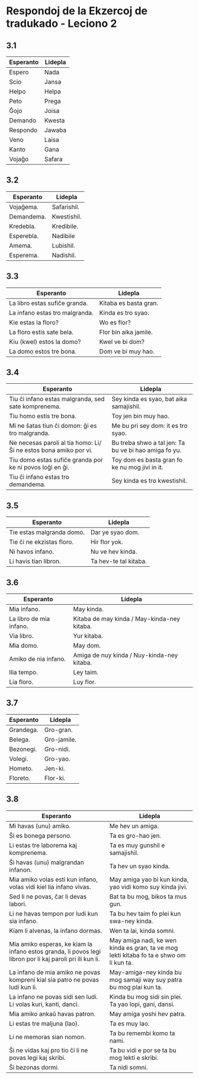# Respondoj de la Ekzercoj de tradukado - Leciono 2

## 3.1

| Esperanto | Lidepla |
| --------- | ------- |
| Espero    | Nada    |
| Scio      | Jansa   |
| Helpo     | Helpa   |
| Peto      | Prega   |
| Ĝojo      | Joisa   |
| Demando   | Kwesta  |
| Respondo  | Jawaba  |
| Veno      | Laisa   |
| Kanto     | Gana    |
| Vojaĝo    | Safara  |

## 3.2

| Esperanto  | Lidepla     |
| ---------- | ----------- |
| Vojaĝema.  | Safarishil. |
| Demandema. | Kwestishil. |
| Kredebla.  | Kredibile.  |
| Esperebla. | Nadibile    |
| Amema.     | Lubishil.   |
| Esperema.  | Nadishil.   |

## 3.3

| Esperanto                      | Lidepla               |
| ------------------------------ | --------------------- |
| La libro estas sufiĉe granda.  | Kitaba es basta gran. |
| La infano estas tro malgranda. | Kinda es tro syao.    |
| Kie estas la floro?            | Wo es flor?           |
| La floro estis sate bela.      | Flor bin aika jamile. |
| Kiu (kwel) estos la domo?      | Kwel ve bi dom?       |
| La domo estos tre bona.        | Dom ve bi muy hao.    |

## 3.4

| Esperanto                                                        | Lidepla                                               |
| ---------------------------------------------------------------- | ----------------------------------------------------- |
| Tiu ĉi infano estas malgranda, sed sate komprenema.              | Sey kinda es syao, bat aika samajishil.               |
| Tiu homo estis tre bona.                                         | Toy jen bin muy hao.                                  |
| Mi ne ŝatas tiun ĉi domon: ĝi es tro malgranda.                  | Me bu pri sey dom: it es tro syao.                    |
| Ne necesas paroli al tia homo: Li/Ŝi ne estos bona amiko por vi. | Bu treba shwo a tal jen: Ta bu ve bi hao amiga fo yu. |
| Tiu domo estas sufiĉe granda por ke ni povos loĝi en ĝi.         | Toy dom es basta gran fo ke nu mog jivi in it.        |
| Tiu ĉi infano estas tro demandema.                               | Sey kinda es tro kwestishil.                          |

## 3.5

| Esperanto                 | Lidepla               |
| ------------------------- | --------------------- |
| Tie estas malgranda domo. | Dar ye syao dom.      |
| Tie ĉi ne ekzistas floro. | Hir flor yok.         |
| Ni havos infano.          | Nu ve hev kinda.      |
| Li havis tian libron.     | Ta hev-te tal kitaba. |

## 3.6

| Esperanto               | Lidepla                                     |
| ----------------------- | ------------------------------------------- |
| Mia infano.             | May kinda.                                  |
| La libro de mia infano. | Kitaba de may kinda / May-kinda-ney kitaba. |
| Via libro.              | Yur kitaba.                                 |
| Mia domo.               | May dom.                                    |
| Amiko de nia infano.    | Amiga de nuy kinda / Nuy-kinda-ney kitaba.  |
| Ilia tempo.             | Ley taim.                                   |
| Lia floro.              | Luy flor.                                   |

## 3.7

| Esperanto | Lidepla     |
| --------- | ----------- |
| Grandega. | Gro-gran.   |
| Belega.   | Gro-jamile. |
| Bezonegi. | Gro-nidi.   |
| Volegi.   | Gro-yao.    |
| Hometo.   | Jen-ki.     |
| Floreto.  | Flor-ki.    |

## 3.8

| Esperanto                                                                                                 | Lidepla                                                                                 |
| --------------------------------------------------------------------------------------------------------- | --------------------------------------------------------------------------------------- |
| Mi havas (unu) amiko.                                                                                     | Me hev un amiga.                                                                        |
| Ŝi es bonega persono.                                                                                     | Ta es gro-hao jen.                                                                      |
| Li estas tre laborema kaj komprenema.                                                                     | Ta es muy gunshil e samajishil.                                                         |
| Ŝi havas (unu) malgrandan infanon.                                                                        | Ta hev un syao kinda.                                                                   |
| Mia amiko volas esti kun infano, volas vidi kiel lia infano vivas.                                        | May amiga yao bi kun kinda, yao vidi komo suy kinda jivi.                               |
| Sed li ne povas, ĉar li devas labori.                                                                     | Bat ta bu mog, bikos ta mus gun.                                                        |
| Li ne havas tempon por ludi kun sia infano.                                                               | Ta bu hev taim fo plei kun swa-ney kinda.                                               |
| Kiam li alvenas, la infano dormas.                                                                        | Wen ta lai, kinda somni.                                                                |
| Mia amiko esperas, ke kiam la infano estos granda, li povos legi libron por li kaj paroli pri ili kun li. | May amiga nadi, ke wen kinda es gran, ta ve mog lekti kitaba fo ta e shwo om li kun ta. |
| La infano de mia amiko ne povas kompreni kial sia patro ne povas ludi kun li.                             | May-amiga-ney kinda bu mog samaji way suy patra bu mog plai kun ta.                     |
| La infano ne povas sidi sen ludi. Li volas kuri, kanti, danci.                                            | Kinda bu mog sidi sin plei. Ta yao lopi, gani, dansi.                                   |
| Mia amiko ankaŭ havas patron.                                                                             | May amiga yoshi hev patra.                                                              |
| Li estas tre maljuna (lao).                                                                               | Ta es muy lao.                                                                          |
| Li ne memoras sian nomon.                                                                                 | Ta bu remembi komo ta nami.                                                             |
| Ŝi ne vidas kaj pro tio ĉi li ne povas legi kaj skribi.                                                   | Ta bu vidi e por se ta bu mog lekti e skribi.                                           |
| Ŝi bezonas dormi.                                                                                         | Ta nidi somni.                                                                          |


